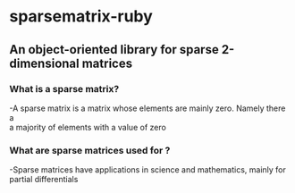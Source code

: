 # sparsematrix-ruby
## An object-oriented library for sparse 2-dimensional matrices

### What is a sparse matrix?
-A sparse matrix is a matrix whose elements are mainly zero. Namely there a <br>
a majority of elements with a value of zero <br>

### What are sparse matrices used for ?
-Sparse matrices have applications in science and mathematics, mainly for <br>
partial differentials

